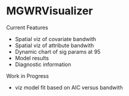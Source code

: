 # MGWRVisualizer
 
Current Features
- Spatial viz of covariate bandwith 
- Spatial viz of attribute bandwith
- Dynamic chart of sig params at 95
- Model results
- Diagnostic information

Work in Progress
- viz model fit based on AIC versus bandwith

